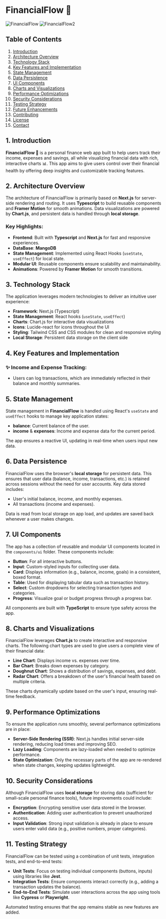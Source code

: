 # FinancialFlow 💸
![FinancialFlow](ss1.png)
![FinancialFlow2](ss2.png)

## Table of Contents
1. [Introduction](#introduction)
2. [Architecture Overview](#architecture-overview)
3. [Technology Stack](#technology-stack)
4. [Key Features and Implementation](#key-features-and-implementation)
5. [State Management](#state-management)
6. [Data Persistence](#data-persistence)
7. [UI Components](#ui-components)
8. [Charts and Visualizations](#charts-and-visualizations)
9. [Performance Optimizations](#performance-optimizations)
10. [Security Considerations](#security-considerations)
11. [Testing Strategy](#testing-strategy)
12. [Future Enhancements](#future-enhancements)
13. [Contributing](#contributing)
14. [License](#license)
15. [Contact](#contact)

## 1. Introduction

**FinancialFlow 💸** is a personal finance web app built to help users track their income, expenses and savings, all while visualizing financial data with rich, interactive charts 📊. This app aims to give users control over their financial health by offering deep insights and customizable tracking features.

## 2. Architecture Overview

The architecture of FinancialFlow is primarily based on **Next.js** for server-side rendering and routing. It uses **Typescript** to build reusable components and **Framer Motion** for smooth animations. Data visualizations are powered by **Chart.js**, and persistent data is handled through **local storage**.

### Key Highlights:
- **Frontend**: Built with **Typescript** and **Next.js** for fast and responsive experiences.
- **DataBase**: **MangoDB**
- **State Management**: Implemented using React Hooks (`useState`, `useEffect`) for local state.
- **Modular UI**: Reusable components ensure scalability and maintainability.
- **Animations**: Powered by **Framer Motion** for smooth transitions.

## 3. Technology Stack

The application leverages modern technologies to deliver an intuitive user experience:

- **Framework**: Next.js (Typescript)
- **State Management**: React hooks (`useState`, `useEffect`)
- **Charts**: Chart.js for interactive data visualizations
- **Icons**: Lucide-react for icons throughout the UI
- **Styling**: Tailwind CSS and CSS modules for clean and responsive styling
- **Local Storage**: Persistent data storage on the client side

## 4. Key Features and Implementation

### ✨ **Income and Expense Tracking**:
- Users can log transactions, which are immediately reflected in their balance and monthly summaries.
  

## 5. State Management

State management in **FinancialFlow** is handled using React's `useState` and `useEffect` hooks to manage key application states:
- **balance**: Current balance of the user.
- **income** & **expenses**: Income and expense data for the current period.

The app ensures a reactive UI, updating in real-time when users input new data.

## 6. Data Persistence

FinancialFlow uses the browser's **local storage** for persistent data. This ensures that user data (balance, income, transactions, etc.) is retained across sessions without the need for user accounts. Key data stored includes:
- User's initial balance, income, and monthly expenses.
- All transactions (income and expenses).

Data is read from local storage on app load, and updates are saved back whenever a user makes changes.

## 7. UI Components

The app has a collection of reusable and modular UI components located in the `components/ui` folder. These components include:
- **Button**: For all interactive buttons.
- **Input**: Custom-styled inputs for collecting user data.
- **Card**: Displays information (e.g., balance, income, goals) in a consistent, boxed format.
- **Table**: Used for displaying tabular data such as transaction history.
- **Select**: Custom dropdowns for selecting transaction types and categories.
- **Progress**: Visualize goal or budget progress through a progress bar.

All components are built with **TypeScript** to ensure type safety across the app.

## 8. Charts and Visualizations

FinancialFlow leverages **Chart.js** to create interactive and responsive charts. The following chart types are used to give users a complete view of their financial data:

- **Line Chart**: Displays income vs. expenses over time.
- **Bar Chart**: Breaks down expenses by category.
- **Doughnut Chart**: Shows a distribution of savings, expenses, and debt.
- **Radar Chart**: Offers a breakdown of the user's financial health based on multiple criteria.

These charts dynamically update based on the user's input, ensuring real-time feedback.

## 9. Performance Optimizations

To ensure the application runs smoothly, several performance optimizations are in place:

- **Server-Side Rendering (SSR)**: Next.js handles initial server-side rendering, reducing load times and improving SEO.
- **Lazy Loading**: Components are lazy-loaded when needed to optimize performance.
- **State Optimization**: Only the necessary parts of the app are re-rendered when state changes, keeping updates lightweight.

## 10. Security Considerations

Although FinancialFlow uses **local storage** for storing data (sufficient for small-scale personal finance tools), future improvements could include:
- **Encryption**: Encrypting sensitive user data stored in the browser.
- **Authentication**: Adding user authentication to prevent unauthorized access.
- **Input Validation**: Strong input validation is already in place to ensure users enter valid data (e.g., positive numbers, proper categories).

## 11. Testing Strategy

FinancialFlow can be tested using a combination of unit tests, integration tests, and end-to-end tests:

- **Unit Tests**: Focus on testing individual components (buttons, inputs) using libraries like **Jest**.
- **Integration Tests**: Ensure components interact correctly (e.g., adding a transaction updates the balance).
- **End-to-End Tests**: Simulate user interactions across the app using tools like **Cypress** or **Playwright**.

Automated testing ensures that the app remains stable as new features are added.